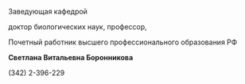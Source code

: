 Заведующая кафедрой
   

 доктор биологических наук, профессор,
   

 Почетный работник высшего профессионального образования РФ
   

**Светлана Витальевна Боронникова** 
  

 (342) 2-396-229
   


  